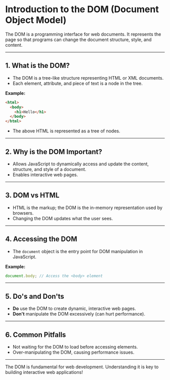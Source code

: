 # Introduction to the DOM (Document Object Model)

The DOM is a programming interface for web documents. It represents the page so that programs can change the document structure, style, and content.

---

## 1. What is the DOM?

- The DOM is a tree-like structure representing HTML or XML documents.
- Each element, attribute, and piece of text is a node in the tree.

**Example:**

```html
<html>
  <body>
    <h1>Hello</h1>
  </body>
</html>
```

- The above HTML is represented as a tree of nodes.

---

## 2. Why is the DOM Important?

- Allows JavaScript to dynamically access and update the content, structure, and style of a document.
- Enables interactive web pages.

---

## 3. DOM vs HTML

- HTML is the markup; the DOM is the in-memory representation used by browsers.
- Changing the DOM updates what the user sees.

---

## 4. Accessing the DOM

- The `document` object is the entry point for DOM manipulation in JavaScript.

**Example:**

```js
document.body; // Access the <body> element
```

---

## 5. Do's and Don'ts

- **Do** use the DOM to create dynamic, interactive web pages.
- **Don't** manipulate the DOM excessively (can hurt performance).

---

## 6. Common Pitfalls

- Not waiting for the DOM to load before accessing elements.
- Over-manipulating the DOM, causing performance issues.

---

The DOM is fundamental for web development. Understanding it is key to building interactive web applications!
